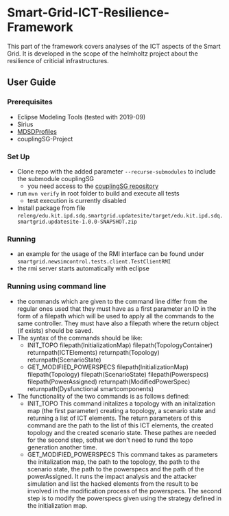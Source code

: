 # Smart-Grid-ICT-Resilience-Framework
This part of the framework covers analyses of the ICT aspects of the Smart Grid. It is developed in the scope of the helmholtz project about the resilience of criticial infrastructures.

## User Guide

### Prerequisites
* Eclipse Modeling Tools (tested with 2019-09)
* Sirius
* [MDSDProfiles](https://sdqweb.ipd.kit.edu/wiki/MDSDProfiles)
* couplingSG-Project


### Set Up
* Clone repo with the added parameter `--recurse-submodules` to include the submodule couplingSG
    * you need access to the [couplingSG repository](https://git.scc.kit.edu/hgf-sg-coupling/couplingSG)
* run `mvn verify` in root folder to build and execute all tests 
    * test execution is currently disabled
* Install package from file `releng/edu.kit.ipd.sdq.smartgrid.updatesite/target/edu.kit.ipd.sdq.smartgrid.updatesite-1.0.0-SNAPSHOT.zip`

### Running
* an example for the usage of the RMI interface can be found under `smartgrid.newsimcontrol.tests.client.TestClientRMI`
* the rmi server starts automatically with eclipse

### Running using command line
* the commands which are given to the command line differ from the regular ones used that they must have as a first parameter an ID in the form of a filepath which will be used to apply all the commands to the same controller. They must have also a filepath where the return object (if exists) should be saved.
* The syntax of the commands should be like:
    * INIT_TOPO   filepath(InitializationMap)   filepath(TopologyContainer)   returnpath(ICTElements) returnpath(Topology) returnpath(ScenarioState)
    * GET_MODIFIED_POWERSPECS   filepath(InitializationMap)   filepath(Topology) filepath(ScenarioState)  filepath(Powerspecs)   filepath(PowerAssigned)   returnpath(ModifiedPowerSpec)   returnpath(Dysfunctional smartcomponents)
* The functionality of the two commands is as follows defined:
    * INIT_TOPO This command initalizes a topology with an initalization map (the first parameter) creating a topology, a scenario state and returning a list of ICT elements. The return parameters of this command are the path to the list of this ICT elements, the created topology and the created scenario state. These pathes are needed for the second step, sothat we don't need to rund the topo generation another time.
    * GET_MODIFIED_POWERSPECS This command takes as parameters the initalization map, the path to the topology, the path to the scenario state, the path to the powerspecs and the path of the powerAssigned. It runs the impact analysis and the attacker simulation and list the hacked elements from the result to be involved in the modification process of the powerspecs. The second step is to modify the powerspecs given using the strategy defined in the initialization map.

